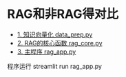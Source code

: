 # RAG和非RAG得对比
- [1. 知识向量化 data_prep.py](data_prep.py)
- [2. RAG的核心函数 rag_core.py](rag_core.py)
- [3. 主程序 rag_app.py](rag_app.py)

程序运行 streamlit run rag_app.py


